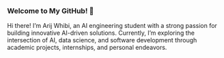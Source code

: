 ### Welcome to My GitHub! 👋

Hi there! I’m Arij Whibi, an AI engineering student with a strong passion for building innovative AI-driven solutions. Currently, I’m exploring the intersection of AI, data science, and software development through academic projects, internships, and personal endeavors.

<!---
Arij44/Arij44 is a ✨ special ✨ repository because its `README.md` (this file) appears on your GitHub profile.
You can click the Preview link to take a look at your changes.
--->

